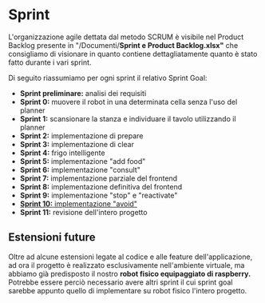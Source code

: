 # Sprint

L'organizzazione agile dettata dal metodo SCRUM è visibile nel Product Backlog presente in "/Documenti/**Sprint e Product Backlog.xlsx"**
che consigliamo di visionare in quanto contiene dettagliatamente quanto è stato fatto durante i vari sprint.

Di seguito riassumiamo per ogni sprint il relativo Sprint Goal:
- **Sprint preliminare:** analisi dei requisiti
- **Sprint 0:** muovere il robot in una determinata cella senza l'uso del planner
- **Sprint 1:** scansionare la stanza e individuare il tavolo utilizzando il planner
- **Sprint 2:** implementazione di prepare
- **Sprint 3:** implementazione di clear
- **Sprint 4:** frigo intelligente
- **Sprint 5:** implementazione "add food"
- **Sprint 6:** implementazione "consult"
- **Sprint 7:** implementazione parziale del frontend 
- **Sprint 8:** implementazione definitiva del frontend 
- **Sprint 9:** implementazione "stop" e "reactivate" 
- <ins>**Sprint 10:** implementazione "avoid"</ins>
- **Sprint 11:** revisione dell'intero progetto

## Estensioni future

Oltre ad alcune estensioni legate al codice e alle feature dell'applicazione, ad ora il progetto è realizzato esclusivamente nell'ambiente virtuale, ma abbiamo già predisposto il nostro **robot fisico equipaggiato di raspberry.**
Potrebbe essere perciò necessario avere altri sprint il cui sprint goal sarebbe appunto quello di implementare su robot fisico l'intero progetto.
